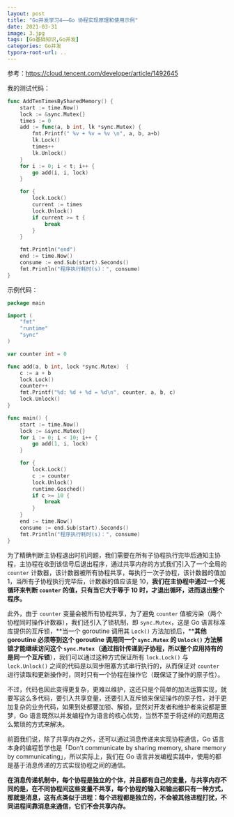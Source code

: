```yaml
---
layout: post
title: "Go并发学习4——Go 协程实现原理和使用示例"
date: 2021-03-31
image: 3.jpg
tags: [Go基础知识,Go并发]
categories: Go并发
typora-root-url: ..
---
```


参考：https://cloud.tencent.com/developer/article/1492645



我的测试代码：

```go
func AddTenTimesBySharedMemory() {
	start := time.Now()
	lock := &sync.Mutex{}
	times := 0
	add := func(a, b int, lk *sync.Mutex) {
		fmt.Printf(" %v + %v = %v \n", a, b, a+b)
		lk.Lock()
		times++
		lk.Unlock()
	}
	for i := 0; i < t; i++ {
		go add(i, i, lock)
	}

	for {
		lock.Lock()
		current := times
		lock.Unlock()
		if current >= t {
			break
		}
	}

	fmt.Println("end")
	end := time.Now()
	consume := end.Sub(start).Seconds()
	fmt.Println("程序执行耗时(s)：", consume)
}
```



示例代码：

```go
package main

import (
    "fmt"
    "runtime"
    "sync"
)

var counter int = 0

func add(a, b int, lock *sync.Mutex)  {
    c := a + b
    lock.Lock()
    counter++
    fmt.Printf("%d: %d + %d = %d\n", counter, a, b, c)
    lock.Unlock()
}

func main() {
    start := time.Now()
    lock := &sync.Mutex{}
    for i := 0; i < 10; i++ {
        go add(1, i, lock)
    }

    for {
        lock.Lock()
        c := counter
        lock.Unlock()
        runtime.Gosched()
        if c >= 10 {
            break
        }
    }
    end := time.Now()
    consume := end.Sub(start).Seconds()
    fmt.Println("程序执行耗时(s)：", consume)
}
```

为了精确判断主协程退出时机问题，我们需要在所有子协程执行完毕后通知主协程，主协程在收到该信号后退出程序，通过共享内存的方式我们引入了一个全局的 `counter` 计数器，该计数器被所有协程共享，每执行一次子协程，该计数器的值加 1，当所有子协程执行完毕后，计数器的值应该是 10，**我们在主协程中通过一个死循环来判断 `counter` 的值，只有当它大于等于 10 时，才退出循环，进而退出整个程序。**

此外，由于 `counter` 变量会被所有协程共享，为了避免 `counter` 值被污染（两个协程同时操作计数器），我们还引入了锁机制，即 `sync.Mutex`，这是 Go 语言标准库提供的互斥锁，**当一个 goroutine 调用其 `Lock()` 方法加锁后，****其他 goroutine 必须等到这个 goroutine 调用同一个 `sync.Mutex` 的 `Unlock()` 方法解锁才能继续访问这个 `sync.Mutex`（通过指针传递到子协程，所以整个应用持有的是同一个互斥锁**），我们可以通过这种方式保证所有 `lock.Lock()` 与 `lock.Unlock()` 之间的代码是以同步阻塞方式串行执行的，从而保证对 `counter` 进行读取和更新操作时，同时只有一个协程在操作它（既保证了操作的原子性）。



不过，代码也因此变得更复杂，更难以维护，这还只是个简单的加法运算实现，就要写这么多代码，要引入共享变量，还要引入互斥锁来保证操作的原子性，对于更加复杂的业务代码，如果到处都要加锁、解锁，显然对开发者和维护者来说都是噩梦，Go 语言既然以并发编程作为语言的核心优势，当然不至于将这样的问题用这么繁琐的方式来解决。

前面我们说，除了共享内存之外，还可以通过消息传递来实现协程通信，Go 语言本身的编程哲学也是「Don’t communicate by sharing memory, share memory by  communicating」，所以实际上，我们在 Go 语言并发编程实践中，使用的都是基于消息传递的方式实现协程之间的通信。

**在消息传递机制中，每个协程是独立的个体，并且都有自己的变量，与共享内存不同的是，在不同协程间这些变量不共享，每个协程的输入和输出都只有一种方式，那就是消息，这有点类似于进程：每个进程都是独立的，不会被其他进程打扰，不同进程间靠消息来通信，它们不会共享内存。**
